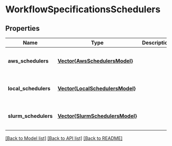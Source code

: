 # WorkflowSpecificationsSchedulers


## Properties
Name | Type | Description | Notes
------------ | ------------- | ------------- | -------------
**aws_schedulers** | [**Vector{AwsSchedulersModel}**](AwsSchedulersModel.md) |  | [optional] [default to nothing]
**local_schedulers** | [**Vector{LocalSchedulersModel}**](LocalSchedulersModel.md) |  | [optional] [default to nothing]
**slurm_schedulers** | [**Vector{SlurmSchedulersModel}**](SlurmSchedulersModel.md) |  | [optional] [default to nothing]


[[Back to Model list]](../README.md#models) [[Back to API list]](../README.md#api-endpoints) [[Back to README]](../README.md)


